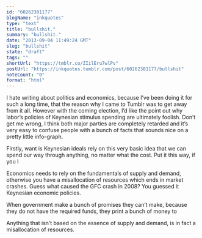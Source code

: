 ```yaml
---
id: "60262381177"
blogName: "inkquotes"
type: "text"
title: "bullshit."
summary: "bullshit."
date: "2013-09-04 11:49:24 GMT"
slug: "bullshit"
state: "draft"
tags: ""
shortUrl: "https://tmblr.co/ZIilEru7wlPv"
postUrl: "https://inkquotes.tumblr.com/post/60262381177/bullshit"
noteCount: "0"
format: "html"
---
```


I hate writing about politics and economics, because I’ve been doing it for such a long time, that the reason why I came to Tumblr was to get away from it all. However with the coming election, I’d like the point out why labor’s policies of Keynesian stimulus spending are ultimately foolish. Don’t get me wrong, I think both major parties are completely retarded and it’s very easy to confuse people with a bunch of facts that sounds nice on a pretty little info-graph.

Firstly, want is Keynesian ideals rely on this very basic idea that we can spend our way through anything, no matter what the cost. Put it this way, if you I 

Economics needs to rely on the fundamentals of supply and demand, otherwise you have a misallocation of resources which ends in market crashes. Guess what caused the GFC crash in 2008? You guessed it Keynesian economic policies. 

When government make a bunch of promises they can’t make, because they do not have the required funds, they print a bunch of money to 

Anything that isn’t based on the essence of supply and demand, is in fact a misallocation of resources.